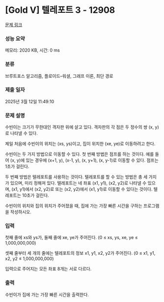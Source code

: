 # [Gold V] 텔레포트 3 - 12908 

[문제 링크](https://www.acmicpc.net/problem/12908) 

### 성능 요약

메모리: 2020 KB, 시간: 0 ms

### 분류

브루트포스 알고리즘, 플로이드–워셜, 그래프 이론, 최단 경로

### 제출 일자

2025년 3월 12일 11:49:10

### 문제 설명

<p>수빈이는 크기가 무한대인 격자판 위에 살고 있다. 격자판의 각 점은 두 정수의 쌍 (x, y)로 나타낼 수 있다.</p>

<p>제일 처음에 수빈이의 위치는 (xs, ys)이고, 집이 위치한 (xe, ye)로 이동하려고 한다.</p>

<p>수빈이는 두 가지 방법으로 이동할 수 있다. 첫 번째 방법은 점프를 하는 것이다. 예를 들어 (x, y)에 있는 경우에 (x+1, y), (x-1, y), (x, y+1), (x, y-1)로 이동할 수 있다. 점프는 1초가 걸린다.</p>

<p>두 번째 방법은 텔레포트를 사용하는 것이다. 텔레포트를 할 수 있는 방법은 총 세 가지가 있으며, 미리 정해져 있다. 텔레포트는 네 좌표 (x1, y1), (x2, y2)로 나타낼 수 있으며, (x1, y1)에서 (x2, y2)로 또는 (x2, y2)에서 (x1, y1)로 이동할 수 있다는 것이다. 텔레포트는 10초가 걸린다.</p>

<p>수빈이의 위치와 집의 위치가 주어졌을 때, 집에 가는 가장 빠른 시간을 구하는 프로그램을 작성하시오.</p>

### 입력 

 <p>첫째 줄에 xs와 ys가, 둘째 줄에 xe, ye가 주어진다. (0 ≤ xs, ys, xe, ye ≤ 1,000,000,000)</p>

<p>셋째 줄부터 세 개의 줄에는 텔레포트의 정보 x1, y1, x2, y2가 주어진다. (0 ≤ x1, y1, x2, y2 ≤ 1,000,000,000)</p>

<p>입력으로 주어지는 모든 좌표 8개는 서로 다르다.</p>

### 출력 

 <p>수빈이가 집에 가는 가장 빠른 시간을 출력한다.</p>

